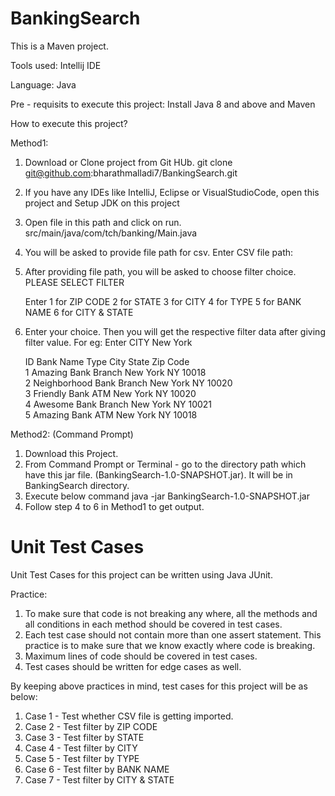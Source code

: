 # BankingSearch

This is a Maven project. 

Tools used: Intellij IDE

Language: Java

Pre - requisits to execute this project: Install Java 8 and above and Maven

How to execute this project?

Method1: 
  1. Download or Clone project from Git HUb.
      git clone git@github.com:bharathmalladi7/BankingSearch.git
      
  2. If you have any IDEs like IntelliJ, Eclipse or VisualStudioCode, open this project and Setup JDK on this project
  
  3. Open file in this path and click on run.
     src/main/java/com/tch/banking/Main.java
     
  4. You will be asked to provide file path for csv.
      Enter CSV file path: 
      
  5. After providing file path, you will be asked to choose filter choice.
      PLEASE SELECT FILTER 
 
     Enter 
      1 for ZIP CODE 
      2 for STATE 
      3 for CITY 
      4 for TYPE 
      5 for BANK NAME 
      6 for  CITY & STATE 
      
   6. Enter your choice. Then you will get the respective filter data after giving filter value. 
      For eg:
      Enter CITY 
      New York
      
      
      ID                    Bank Name             Type                  City                  State                 Zip Code              
      1                     Amazing Bank          Branch                New York              NY                    10018                 
      2                     Neighborhood Bank     Branch                New York              NY                    10020                 
      3                     Friendly Bank         ATM                   New York              NY                    10020                 
      4                     Awesome Bank          Branch                New York              NY                    10021                 
      5                     Amazing Bank          ATM                   New York              NY                    10018 
      
      
      
 Method2: (Command Prompt)
 1. Download this Project.
 2. From Command Prompt or Terminal - go to the directory path which have this jar file. (BankingSearch-1.0-SNAPSHOT.jar). It will be in BankingSearch directory.
 3. Execute below command
    java -jar BankingSearch-1.0-SNAPSHOT.jar
 4. Follow step 4 to 6 in Method1 to get output.



 # Unit Test Cases
 
 Unit Test Cases for this project can be written using Java JUnit.
 
 Practice: 
 1. To make sure that code is not breaking any where, all the methods and all conditions in each method should be covered in test cases.
 2. Each test case should not contain more than one assert statement. This practice is to make sure that we know exactly where code is breaking.
 3. Maximum lines of code should be covered in test cases.
 4. Test cases should be written for edge cases as well.
 
 By keeping above practices in mind, test cases for this project will be as below:
 1. Case 1 - Test whether CSV file is getting imported.
 2. Case 2 - Test filter by ZIP CODE
 3. Case 3 - Test filter by STATE
 4. Case 4 - Test filter by CITY
 5. Case 5 - Test filter by TYPE
 6. Case 6 - Test filter by BANK NAME
 7. Case 7 - Test filter by CITY & STATE
